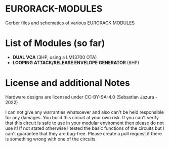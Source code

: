 # EURORACK-MODULES

Gerber files and schematics of various EURORACK MODULES

# List of Modules (so far)
- **DUAL VCA** (3HP, using a LM13700 OTA)
- **LOOPING ATTACK/RELEASE ENVELOPE GENERATOR** (6HP)

# License and additional Notes
Hardware designs are licensed under CC-BY-SA-4.0 (Sebastian Jazura - 2022)

I can not give any warranties whatsoever and also can't be held responsible for any damages. You build this circuit at your own risk. If you can't verify that this circuit is safe to use in your modular enviroment then please do not use it! If not stated otherwise I tested the basic functions of the circuits but I can't guarantee that they are bug-free. Please create a pull request if there is something wrong with one of the circuits.

